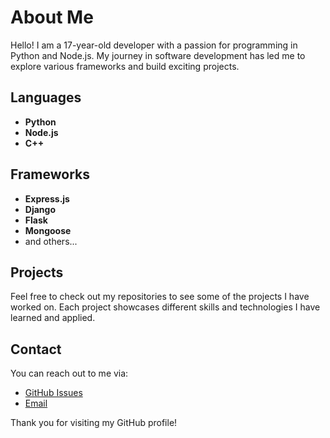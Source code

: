 # About Me

Hello! I am a 17-year-old developer with a passion for programming in Python and Node.js. My journey in software development has led me to explore various frameworks and build exciting projects.

## Languages

- **Python**
- **Node.js**
- **C++**

## Frameworks

- **Express.js**
- **Django**
- **Flask**
- **Mongoose**
- and others...

## Projects

Feel free to check out my repositories to see some of the projects I have worked on. Each project showcases different skills and technologies I have learned and applied.

## Contact

You can reach out to me via:

- [GitHub Issues](https://github.com/honvert)
- [Email](mailto:mitchaandrew@gmail.com)

Thank you for visiting my GitHub profile!
